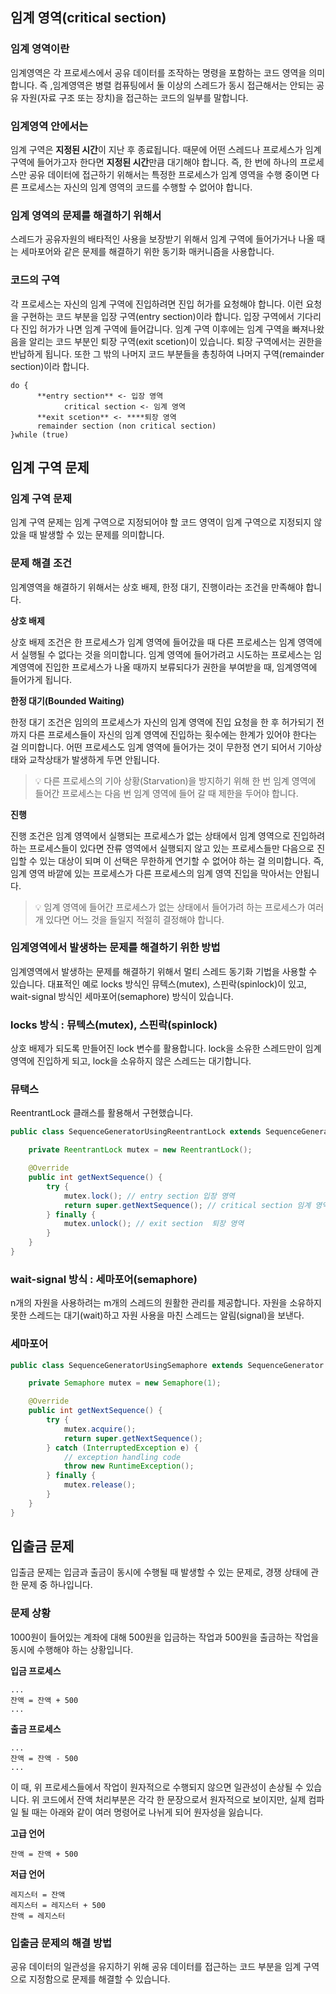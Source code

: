 ## 임계 영역(critical section)

### **임계 영역이란**

임계영역은 각 프로세스에서 공유 데이터를 조작하는 명령을 포함하는 코드 영역을 의미합니다. 즉 ,임계영역은 병렬 컴퓨팅에서 둘 이상의 스레드가 동시 접근해서는 안되는 공유 자원(자료 구조 또는 장치)을 접근하는 코드의 일부를 말합니다.

### **임계영역 안에서는**

임계 구역은 **지정된 시간**이 지난 후 종료됩니다. 때문에 어떤 스레드나 프로세스가 임계 구역에 들어가고자 한다면 **지정된 시간**만큼 대기해야 합니다. 즉, 한 번에 하나의 프로세스만 공유 데이터에 접근하기 위해서는 특정한 프로세스가 임계 영역을 수행 중이면 다른 프로세스는 자신의 임계 영역의 코드를 수행할 수 없어야 합니다.

### **임계 영역의 문제를 해결하기 위해서**

스레드가 공유자원의 배타적인 사용을 보장받기 위해서 임계 구역에 들어가거나 나올 때는 세마포어와 같은 문제를 해결하기 위한 동기화 매커니즘을 사용합니다.

### 코드의 구역

각 프로세스는 자신의 임계 구역에 진입하려면 진입 허가를 요청해야 합니다. 이런 요청을 구현하는 코드 부분을 입장 구역(entry section)이라 합니다. 입장 구역에서 기다리다 진입 허가가 나면 임계 구역에 들어갑니다.  임계 구역 이후에는 임계 구역을 빠져나왔음을 알리는 코드 부분인 퇴장 구역(exit scetion)이 있습니다. 퇴장 구역에서는 권한을 반납하게 됩니다. 또한 그 밖의 나머지 코드 부분들을 총칭하여 나머지 구역(remainder section)이라 합니다.

```
do {
      **entry section** <- 입장 영역
			critical section <- 임계 영역
      **exit scetion** <- ****퇴장 영역
      remainder section (non critical section)
}while (true)
```

## 임계 구역 문제

### 임계 구역 문제

임계 구역 문제는 임계 구역으로 지정되어야 할 코드 영역이 임계 구역으로 지정되지 않았을 때 발생할 수 있는 문제를 의미합니다.

### 문제 해결 조건

임계영역을 해결하기 위해서는 상호 배제, 한정 대기, 진행이라는 조건을 만족해야 합니다.

**상호 배제**

상호 배제 조건은 한 프로세스가 임계 영역에 들어갔을 때 다른 프로세스는 임계 영역에서 실행될 수 없다는 것을 의미합니다. 임계 영역에 들어가려고 시도하는 프로세스는 임계영역에 진입한 프로세스가 나올 때까지 보류되다가 권한을 부여받을 때, 임계영역에 들어가게 됩니다.


**한정 대기(Bounded Waiting)**

한정 대기 조건은 임의의 프로세스가 자신의 임계 영역에 진입 요청을 한 후 허가되기 전까지 다른 프로세스들이 자신의 임계 영역에 진입하는 횟수에는 한계가 있어야 한다는 걸 의미합니다. 어떤 프로세스도 임계 영역에 들어가는 것이 무한정 연기 되어서 기아상태와 교착상태가 발생하게 두면 안됩니다.

> 💡 다른 프로세스의 기아 상황(Starvation)을 방지하기 위해 한 번 임계 영역에 들어간 프로세스는 다음 번 임계 영역에 들어 갈 때 제한을 두어야 합니다.


**진행**

진행 조건은 임계 영역에서 실행되는 프로세스가 없는 상태에서 임계 영역으로 진입하려 하는 프로세스들이 있다면 잔류 영역에서 실행되지 않고 있는 프로세스들만 다음으로 진입할 수 있는 대상이 되며 이 선택은 무한하게 연기할 수 없어야 하는 걸 의미합니다. 즉, 임계 영역 바깥에 있는 프로세스가 다른 프로세스의 임계 영역 진입을 막아서는 안됩니다.

> 💡 임계 영역에 들어간 프로세스가 없는 상태에서 들어가려 하는 프로세스가 여러개 있다면 어느 것을 들일지 적절히 결정해야 합니다.

### 임계영역에서 발생하는 문제를 해결하기 위한 방법

임계영역에서 발생하는 문제를 해결하기 위해서 멀티 스레드 동기화 기법을 사용할 수 있습니다. 대표적인 예로 locks 방식인 뮤텍스(mutex), 스핀락(spinlock)이 있고, wait-signal 방식인 세마포어(semaphore) 방식이 있습니다.

### locks 방식 : 뮤텍스(mutex), 스핀락(spinlock)

상호 배제가 되도록 만들어진 lock 변수를 활용합니다. lock을 소유한 스레드만이 임계 영역에 진입하게 되고, lock을 소유하지 않은 스레드는 대기합니다.

### 뮤택스

ReentrantLock 클래스를 활용해서 구현했습니다.

```java
public class SequenceGeneratorUsingReentrantLock extends SequenceGenerator {

    private ReentrantLock mutex = new ReentrantLock();

    @Override
    public int getNextSequence() {
        try {
            mutex.lock(); // entry section 입장 영역
            return super.getNextSequence(); // critical section 임계 영역
        } finally {
            mutex.unlock(); // exit section  퇴장 영역
        }
    }
}
```

### wait-signal 방식 : 세마포어(semaphore)

n개의 자원을 사용하려는 m개의 스레드의 원활한 관리를 제공합니다. 자원을 소유하지 못한 스레드는 대기(wait)하고 자원 사용을 마친 스레드는 알림(signal)을 보낸다.

### 세마포어

```java
public class SequenceGeneratorUsingSemaphore extends SequenceGenerator {

    private Semaphore mutex = new Semaphore(1);

    @Override
    public int getNextSequence() {
        try {
            mutex.acquire();
            return super.getNextSequence();
        } catch (InterruptedException e) {
            // exception handling code
            throw new RuntimeException();
        } finally {
            mutex.release();
        }
    }
}
```

## 입출금 문제

입출금 문제는 입금과 출금이 동시에 수행될 때 발생할 수 있는 문제로, 경쟁 상태에 관한 문제 중 하나입니다.

### 문제 상황

1000원이 들어있는 계좌에 대해 500원을 입금하는 작업과 500원을 출금하는 작업을 동시에 수행해야 하는 상황입니다.

**입금 프로세스**

```
...
잔액 = 잔액 + 500
...

```

**출금 프로세스**

```
...
잔액 = 잔액 - 500
...

```

이 때, 위 프로세스들에서 작업이 원자적으로 수행되지 않으면 일관성이 손상될 수 있습니다. 위 코드에서 잔액 처리부분은 각각 한 문장으로서 원자적으로 보이지만, 실제 컴파일 될 때는 아래와 같이 여러 명령어로 나뉘게 되어 원자성을 잃습니다.

**고급 언어**

```
잔액 = 잔액 + 500
```

**저급 언어**

```
레지스터 = 잔액
레지스터 = 레지스터 + 500
잔액 = 레지스터
```

### 입출금 문제의 해결 방법

공유 데이터의 일관성을 유지하기 위해 공유 데이터를 접근하는 코드 부분을 임계 구역으로 지정함으로 문제를 해결할 수 있습니다.
